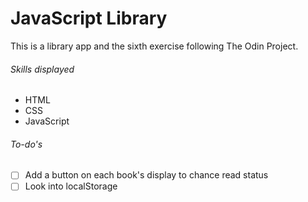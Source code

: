 # JavaScript Library
This is a library app and the sixth exercise following The Odin Project.

###### Skills displayed

- HTML
- CSS
- JavaScript


###### To-do's
- [ ] Add a button on each book's display to chance read status
- [ ] Look into localStorage